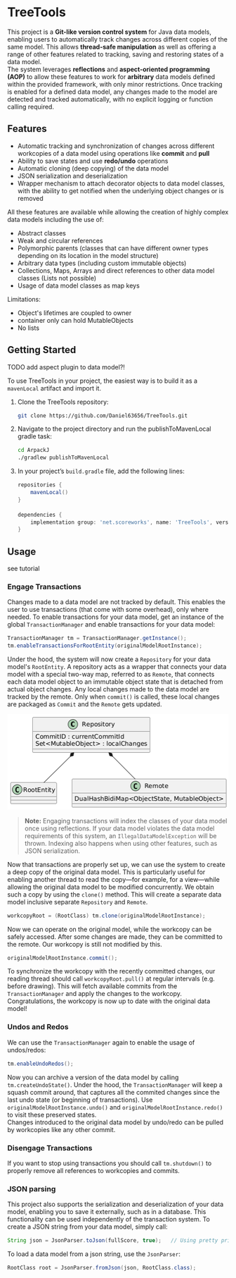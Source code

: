 # TreeTools

This project is a **Git-like version control system** for Java data models, enabling users to automatically track changes
across different copies of the same model. This allows **thread-safe manipulation** as well as offering
a range of other features related to tracking, saving and restoring states of a data model.  
The system leverages **reflections** and **aspect-oriented programming (AOP)** to allow these features to work for **arbitrary**
data models defined within the provided framework, with only minor restrictions. Once tracking is enabled for a defined
data model, any changes made to the model are detected and tracked automatically, with no explicit logging or function
calling required.

## Features

- Automatic tracking and synchronization of changes across different workcopies of a data model using operations like
  **commit** and **pull**
- Ability to save states and use **redo/undo** operations
- Automatic cloning (deep copying) of the data model
- JSON serialization and deserialization
- Wrapper mechanism to attach decorator objects to data model classes, with the ability to get notified when the underlying object changes or is removed

All these features are available while allowing the creation of highly complex data models including the use of:
- Abstract classes
- Weak and circular references
- Polymorphic parents (classes that can have different owner types depending on its location in the model structure)
- Arbitrary data types (including custom immutable objects)
- Collections, Maps, Arrays and direct references to other data model classes (Lists not possible)
- Usage of data model classes as map keys

Limitations:
- Object's lifetimes are coupled to owner
- container only can hold MutableObjects
- No lists

## Getting Started

TODO add aspect plugin to data model?!

To use TreeTools in your project, the easiest way is to build it as a `mavenLocal`
artifact and import it.

1. Clone the TreeTools repository:
    ```bash
    git clone https://github.com/Daniel63656/TreeTools.git
    ```

2. Navigate to the project directory and run the publishToMavenLocal gradle task:
    ```bash
    cd ArpackJ
    ./gradlew publishToMavenLocal
    ```
3. In your project’s `build.gradle` file, add the following lines:
    ```gradle
    repositories {
        mavenLocal()
    }
   
    dependencies {
        implementation group: 'net.scoreworks', name: 'TreeTools', version: '1.1.0'
    }
    ```

## Usage

see tutorial

### Engage Transactions

Changes made to a data model are not tracked by default. This enables the user to use transactions (that come
with some overhead), only where needed. To enable transactions for your data model, get an instance of the global
`TransactionManager` and enable transactions for your data model:
```java
TransactionManager tm = TransactionManager.getInstance();
tm.enableTransactionsForRootEntity(originalModelRootInstance);
```
Under the hood, the system will now create a `Repository` for your data model's `RootEntity`. A repository acts as a wrapper
that connects your data model with a special two-way map, referred to as `Remote`, that connects each data model object
to an immutable object state that is detached from actual object changes.
Any local changes made to the data model are tracked by the remote. Only when `commit()` is called, these local changes
are packaged as `Commit` and the `Remote` gets updated.

![Data model classes](docs/structure.png)

> **Note:**
> Engaging transactions will index the classes of your data model once using reflections. If your data model violates the
> data model requirements of this system, an `IllegalDataModelException` will be thrown. Indexing also happens when using
> other features, such as JSON serialization.

Now that transactions are properly set up, we can use the system to create a deep copy of the original data model. This is
particularly useful for enabling another thread to read the copy—for example, for a view—while allowing the original data
model to be modified concurrently. We obtain such a copy by using the `clone()` method. This will create a separate 
data model inclusive separate `Repository` and `Remote`.
```java
workcopyRoot = (RootClass) tm.clone(originalModelRootInstance);
```

Now we can operate on the original model, while the workcopy can be safely accessed. After some changes are made, they
can be committed to the remote. Our workcopy is still not modified by this.
```java
originalModelRootInstance.commit();
```

To synchronize the workcopy with the recently committed changes, our reading thread should call `workcopyRoot.pull()`
at regular intervals (e.g. before drawing). This will fetch available commits from the `TransactionManager` and apply the changes to the workcopy.
Congratulations, the workcopy is now up to date with the original data model!

### Undos and Redos

We can use the `TransactionManager` again to enable the usage of undos/redos:
```java
tm.enableUndoRedos();
```

Now you can archive a version of the data model by calling `tm.createUndoState()`. Under the hood, the `TransactionManager`
will keep a squash commit around, that captures all the commited changes since the last undo state (or beginning of transactions).
Use `originalModelRootInstance.undo()` and `originalModelRootInstance.redo()` to visit these preserved states.  
Changes introduced to the original data model by undo/redo can be pulled by workcopies like any other commit.

### Disengage Transactions

If you want to stop using transactions you should call `tm.shutdown()` to properly remove all references to workcopies
and commits.

### JSON parsing


This project also supports the serialization and deserialization of your data model, enabling you to save it externally,
such as in a database. This functionality can be used independently of the transaction system.
To create a JSON string from your data model, simply call:
```java
String json = JsonParser.toJson(fullScore, true);   // Using pretty printing
```
To load a data model from a json string, use the `JsonParser`:
```java
RootClass root = JsonParser.fromJson(json, RootClass.class);
```
